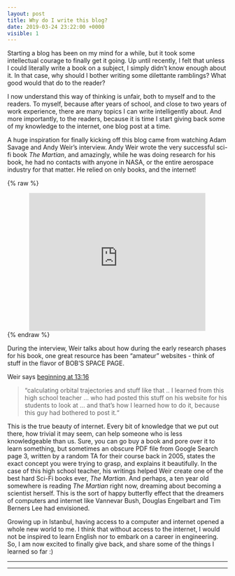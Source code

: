 ```yaml
---
layout: post
title: Why do I write this blog?
date: 2019-03-24 23:22:00 +0000
visible: 1
---
```


Starting a blog has been on my mind for a while, but it took some intellectual courage to finally get it going. Up until recently, I felt that unless I could literally write a book on a subject, I simply didn’t know enough about it. In that case, why should I bother writing some dilettante ramblings? What good would that do to the reader?

I now understand this way of thinking is unfair, both to myself and to the readers. To myself, because after years of school, and close to two years of  work experience, there are many topics I can write intelligently about. And more importantly, to the readers, because it is time I start giving back some of my knowledge to the internet, one blog post at a time.

A huge inspiration for finally kicking off this blog came from watching Adam Savage and Andy Weir’s interview. Andy Weir wrote the very successful sci-fi book _The Martian_, and amazingly, while he was doing research for his book, he had no contacts with anyone in NASA, or the entire aerospace industry for that matter. He relied on only books, and the internet! 


{% raw %}
<center>
<iframe width="80%" height="315" src="https://www.youtube.com/embed/5SemyzKgaUU?start=796" frameborder="0" allow="accelerometer; autoplay; encrypted-media; gyroscope; picture-in-picture" allowfullscreen></iframe>
</center>
{% endraw %}

During the interview, Weir talks about  how during the early research phases for his book, one great resource has been “amateur” websites - think of stuff in the flavor of BOB’S SPACE PAGE. 

Weir says [beginning at 13:16](https://www.youtube.com/watch?v=5SemyzKgaUU&feature=youtu.be&t=796)

> “calculating orbital trajectories and stuff like that .. I learned from this high school teacher ... who had posted this stuff on his website for his students to look at ... and that’s how I learned how to do it, because this guy had bothered to post it.“

This is the true beauty of internet. Every bit of knowledge that we put out there, how trivial it may seem, can help someone who is less knowledgeable than us. Sure, you can go buy a book and pore over it to learn something, but sometimes an obscure PDF file from Google Search page 3, written by a random TA for their course back in 2005, states the exact concept you were trying to grasp, and explains it beautifully. In the case of this high school teacher, his writings helped Weir create one of the best hard Sci-Fi books ever, _The Martian_. And perhaps, a ten year old somewhere is reading _The Martian_ right now, dreaming about becoming a scientist herself. This is the sort of happy butterfly effect that the dreamers of computers and internet like Vannevar Bush, Douglas Engelbart and Tim Berners Lee had envisioned.

Growing up in Istanbul, having access to a computer and internet opened a whole new world to me. I think that without access to the internet, I would not be inspired to learn English nor to embark on a career in engineering. So, I am now excited to finally give back, and share some of the things I learned so far :) 

----
****